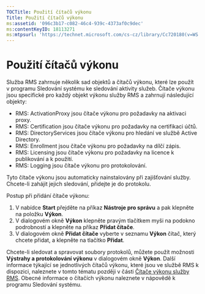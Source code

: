 ```yaml
---
TOCTitle: Použití čítačů výkonu
Title: Použití čítačů výkonu
ms:assetid: '096c3b17-c082-46c4-939c-4373af0c9dec'
ms:contentKeyID: 18113271
ms:mtpsurl: 'https://technet.microsoft.com/cs-cz/library/Cc720180(v=WS.10)'
---
```


Použití čítačů výkonu
=====================

Služba RMS zahrnuje několik sad objektů a čítačů výkonu, které lze použít v programu Sledování systému ke sledování aktivity služeb. Čítače výkonu jsou specifické pro každý objekt výkonu služby RMS a zahrnují následující objekty:

-   RMS: ActivationProxy jsou čítače výkonu pro požadavky na aktivaci proxy.
-   RMS: Certification jsou čítače výkonu pro požadavky na certifikaci účtů.
-   RMS: DirectoryServices jsou čítače výkonu pro hledání ve službě Active Directory.
-   RMS: Enrollment jsou čítače výkonu pro požadavky na dílčí zápis.
-   RMS: Licensing jsou čítače výkonu pro požadavky na licence k publikování a k použití.
-   RMS: Logging jsou čítače výkonu pro protokolování.

Tyto čítače výkonu jsou automaticky nainstalovány při zajišťování služby. Chcete-li zahájit jejich sledování, přidejte je do protokolu.

Postup při přidání čítače výkonu:

1.  V nabídce **Start** přejděte na příkaz **Nástroje pro správu** a pak klepněte na položku **Výkon**.
2.  V dialogovém okně **Výkon** klepněte pravým tlačítkem myši na podokno podrobností a klepněte na příkaz **Přidat čítače**.
3.  V dialogovém okně **Přidat čítače** vyberte v seznamu **Výkon** čítač, který chcete přidat, a klepněte na tlačítko **Přidat**.

Chcete-li sledovat a spravovat soubory protokolů, můžete použít možnosti **Výstrahy a protokolování výkonu** v dialogovém okně **Výkon**. Další informace týkající se jednotlivých čítačů výkonu, které jsou ve službě RMS k dispozici, naleznete v tomto tématu později v části [Čítače výkonu služby RMS](https://technet.microsoft.com/a2f4e30d-3c6f-4e74-bd11-8f2103f88b0c). Obecné informace o čítačích výkonu naleznete v nápovědě k programu Sledování systému.
